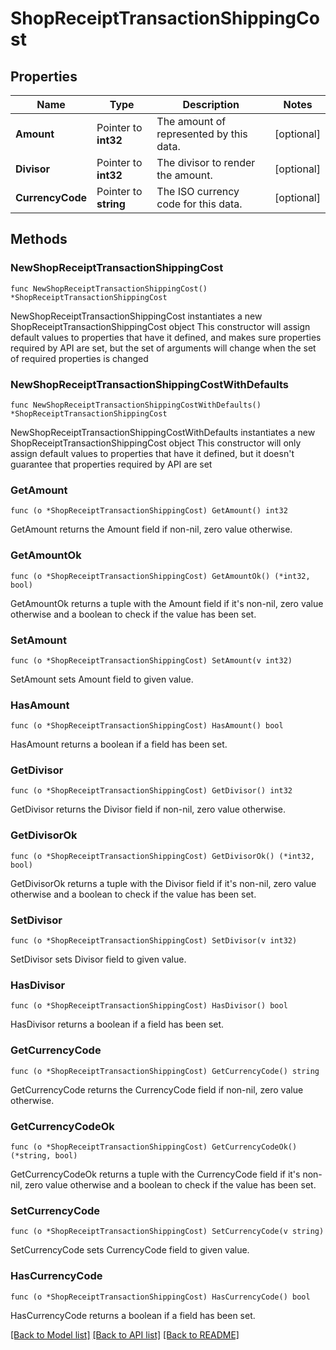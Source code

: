 # ShopReceiptTransactionShippingCost

## Properties

Name | Type | Description | Notes
------------ | ------------- | ------------- | -------------
**Amount** | Pointer to **int32** | The amount of represented by this data. | [optional] 
**Divisor** | Pointer to **int32** | The divisor to render the amount. | [optional] 
**CurrencyCode** | Pointer to **string** | The ISO currency code for this data. | [optional] 

## Methods

### NewShopReceiptTransactionShippingCost

`func NewShopReceiptTransactionShippingCost() *ShopReceiptTransactionShippingCost`

NewShopReceiptTransactionShippingCost instantiates a new ShopReceiptTransactionShippingCost object
This constructor will assign default values to properties that have it defined,
and makes sure properties required by API are set, but the set of arguments
will change when the set of required properties is changed

### NewShopReceiptTransactionShippingCostWithDefaults

`func NewShopReceiptTransactionShippingCostWithDefaults() *ShopReceiptTransactionShippingCost`

NewShopReceiptTransactionShippingCostWithDefaults instantiates a new ShopReceiptTransactionShippingCost object
This constructor will only assign default values to properties that have it defined,
but it doesn't guarantee that properties required by API are set

### GetAmount

`func (o *ShopReceiptTransactionShippingCost) GetAmount() int32`

GetAmount returns the Amount field if non-nil, zero value otherwise.

### GetAmountOk

`func (o *ShopReceiptTransactionShippingCost) GetAmountOk() (*int32, bool)`

GetAmountOk returns a tuple with the Amount field if it's non-nil, zero value otherwise
and a boolean to check if the value has been set.

### SetAmount

`func (o *ShopReceiptTransactionShippingCost) SetAmount(v int32)`

SetAmount sets Amount field to given value.

### HasAmount

`func (o *ShopReceiptTransactionShippingCost) HasAmount() bool`

HasAmount returns a boolean if a field has been set.

### GetDivisor

`func (o *ShopReceiptTransactionShippingCost) GetDivisor() int32`

GetDivisor returns the Divisor field if non-nil, zero value otherwise.

### GetDivisorOk

`func (o *ShopReceiptTransactionShippingCost) GetDivisorOk() (*int32, bool)`

GetDivisorOk returns a tuple with the Divisor field if it's non-nil, zero value otherwise
and a boolean to check if the value has been set.

### SetDivisor

`func (o *ShopReceiptTransactionShippingCost) SetDivisor(v int32)`

SetDivisor sets Divisor field to given value.

### HasDivisor

`func (o *ShopReceiptTransactionShippingCost) HasDivisor() bool`

HasDivisor returns a boolean if a field has been set.

### GetCurrencyCode

`func (o *ShopReceiptTransactionShippingCost) GetCurrencyCode() string`

GetCurrencyCode returns the CurrencyCode field if non-nil, zero value otherwise.

### GetCurrencyCodeOk

`func (o *ShopReceiptTransactionShippingCost) GetCurrencyCodeOk() (*string, bool)`

GetCurrencyCodeOk returns a tuple with the CurrencyCode field if it's non-nil, zero value otherwise
and a boolean to check if the value has been set.

### SetCurrencyCode

`func (o *ShopReceiptTransactionShippingCost) SetCurrencyCode(v string)`

SetCurrencyCode sets CurrencyCode field to given value.

### HasCurrencyCode

`func (o *ShopReceiptTransactionShippingCost) HasCurrencyCode() bool`

HasCurrencyCode returns a boolean if a field has been set.


[[Back to Model list]](../README.md#documentation-for-models) [[Back to API list]](../README.md#documentation-for-api-endpoints) [[Back to README]](../README.md)


